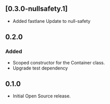 ## [0.3.0-nullsafety.1]
 * Added fastlane
Update to null-safety

## 0.2.0
### Added
* Scoped constructor for the Container class.
* Upgrade test dependency

## 0.1.0
* Initial Open Source release.